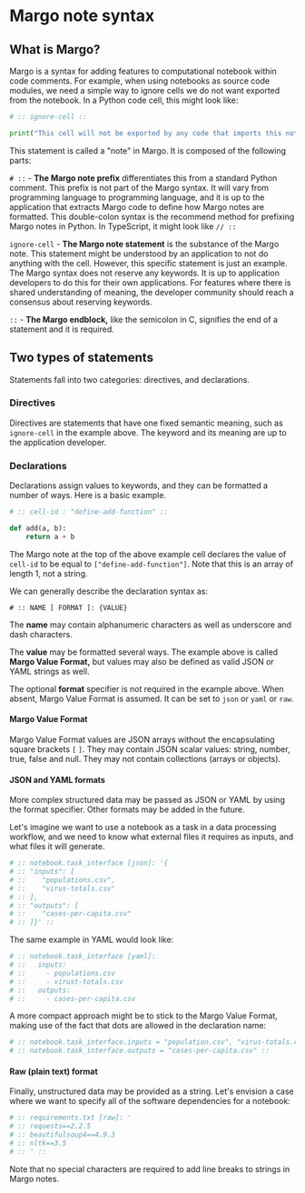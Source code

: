 # Margo note syntax

## What is Margo?

Margo is a syntax for adding features to computational notebook within code comments. For example, when using notebooks as source code modules, we need a simple way to ignore cells we do not want exported from the notebook. In a Python code cell, this might look like:

```python
# :: ignore-cell ::

print("This cell will not be exported by any code that imports this notebook.")
```

This statement is called a "note" in Margo. It is composed of the following parts:

`# ::` - **The Margo note prefix** differentiates this from a standard Python comment. This prefix is not part of the Margo syntax. It will vary from programming language to programming language, and it is up to the application that extracts Margo code to define how Margo notes are formatted. This double-colon syntax is the recommend method for prefixing Margo notes in Python. In TypeScript, it might look like `// ::`

`ignore-cell` - **The Margo note statement** is the substance of the Margo note. This statement might be understood by an application to not do anything with the cell. However, this specific statement is just an example. The Margo syntax does not reserve any keywords. It is up to application developers to do this for their own applications. For features where there is shared understanding of meaning, the developer community should reach a consensus about reserving keywords.

`::` - **The Margo endblock,** like the semicolon in C, signifies the end of a statement and it is required.

## Two types of statements

Statements fall into two categories: directives, and declarations.

### Directives

Directives are statements that have one fixed semantic meaning, such as `ignore-cell` in the example above. The keyword and its meaning are up to the application developer.

### Declarations

Declarations assign values to keywords, and they can be formatted a number of ways. Here is a basic example.

```python
# :: cell-id : "define-add-function" ::

def add(a, b):
    return a + b
```

The Margo note at the top of the above example cell declares the value of `cell-id` to be equal to `["define-add-function"]`. Note that this is an array of length 1, not a string.

We can generally describe the declaration syntax as:

`# :: NAME [ FORMAT ]: {VALUE}`

The **name** may contain alphanumeric characters as well as underscore and dash characters.

The **value** may be formatted several ways. The example above is called **Margo Value Format,** but values may also be defined as valid JSON or YAML strings as well.

The optional **format** specifier is not required in the example above. When absent, Margo Value Format is assumed. It can be set to `json` or `yaml` or `raw`.

#### Margo Value Format

Margo Value Format values are JSON arrays without the encapsulating square brackets `[` `]`. They may contain JSON scalar values: string, number, true, false and null. They may not contain collections (arrays or objects).

#### JSON and YAML formats

More complex structured data may be passed as JSON or YAML by using the format specifier. Other formats may be added in the future.

Let's imagine we want to use a notebook as a task in a data processing workflow, and we need to know what external files it requires as inputs, and what files it will generate.

```python
# :: notebook.task_interface [json]: '{
# :: "inputs": [
# ::    "populations.csv",
# ::    "virus-totals.csv"
# :: ],
# :: "outputs": [
# ::    "cases-per-capita.csv"
# :: ]}' ::
```

The same example in YAML would look like:

```python
# :: notebook.task_interface [yaml]:
# ::   inputs:
# ::     - populations.csv
# ::     - virust-totals.csv
# ::   outputs:
# ::     - cases-per-capita.csv
```

A more compact approach might be to stick to the Margo Value Format, making use of the fact that dots are allowed in the declaration name:

```python
# :: notebook.task_interface.inputs = "population.csv", "virus-totals.csv" ::
# :: notebook.task_interface.outputs = "cases-per-capita.csv" ::
```

#### Raw (plain text) format

Finally, unstructured data may be provided as a string. Let's envision a case where we want to specify all of the software dependencies for a notebook:

```python
# :: requirements.txt [raw]: '
# :: requests==2.2.5
# :: beautifulsoup4==4.9.3
# :: nltk==3.5
# :: ' ::
```

Note that no special characters are required to add line breaks to strings in Margo notes.
